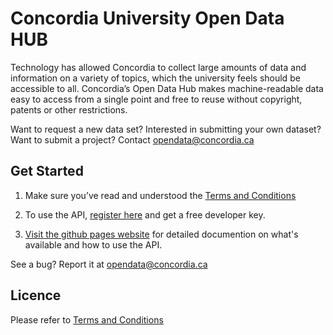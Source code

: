 # Concordia University Open Data HUB 

Technology has allowed Concordia to collect large amounts of data and information on a variety of topics, which the university feels should be accessible to all. Concordia’s Open Data Hub makes machine-readable data easy to access from a single point and free to reuse without copyright, patents or other restrictions.

Want to request a new data set? Interested in submitting your own dataset? Want to submit a project? Contact [opendata@concordia.ca](mailto:opendata@concordia.ca)

## Get Started

1. Make sure you’ve read and understood the [Terms and Conditions](https://creativecommons.org/licenses/by/4.0/legalcode) 

2. To use the API, [register here](https://open-data-dev.concordia.ca/admin/login.php) and get a free developer key.

3. [Visit the github pages website](https://opendataconcordiau.github.io/documentation/) for detailed documention on what's available and how to use the API.

See a bug? Report it at [opendata@concordia.ca](mailto:opendata@concordia.ca)

## Licence
Please refer to [Terms and Conditions](https://creativecommons.org/licenses/by/4.0/legalcode)